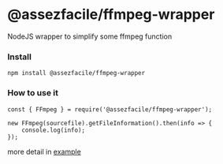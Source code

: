 # @assezfacile/ffmpeg-wrapper
NodeJS wrapper to simplify some ffmpeg function

### Install
`npm install @assezfacile/ffmpeg-wrapper`

### How to use it
```
const { FFmpeg } = require('@assezfacile/ffmpeg-wrapper');

new FFmpeg(sourcefile).getFileInformation().then(info => {
    console.log(info);
});
```

more detail in [example](./example/README.md)